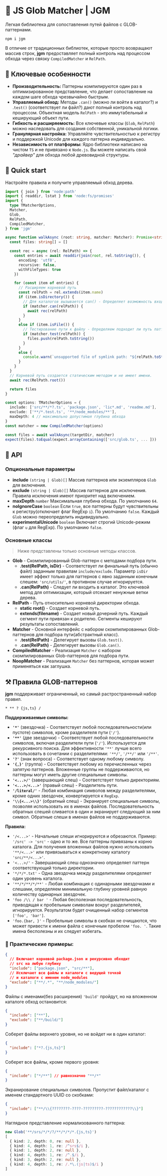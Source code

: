 
# 🎲 JS Glob Matcher | JGM

Легкая библиотека для сопоставления путей файлов с GLOB-паттернами. 

    npm i jgm

В отличие от традиционных библиотек, которые просто возвращают массив строк, **jgm** предоставляет полный контроль над процессом обхода через связку `CompiledMatcher` и `RelPath`.

## 📌 Ключевые особенности

* **Производительность:** Паттерны компилируются один раз в оптимизированное представление, что делает сопоставление на каждом шаге обхода чрезвычайно быстрым.
* **Управляемый обход:** Методы `.can()` (можно ли войти в каталог?) и .`test()` (соответствует ли файл?) дают полный контроль над процессом.
Объектная модель `RelPath` - это иммутабельный и кеширующий объект пути.
* **Гибкость и расширяемость:** Все ключевые классы (`Glob`, `RelPath`) можно наследовать для создания собственной, уникальной логики.
* **Гранулярная настройка:** Управляйте чувствительностью к регистру и поддержкой Unicode для каждого паттерна индивидуально.
* **Независимость от платформы:** Ядро библиотеки написано на чистом `TS` и не привязано к `Node.js`. Вы можете написать свой _"драйвер"_ для обхода любой древовидной структуры.

## 🚀 Quick start

Настройте правила и получите управляемый обход дерева.

```ts
import { join } from 'node:path'
import { readdir, lstat } from 'node:fs/promises'
import {
  type TMatcherOptions,
  Matcher,
  Glob,
  RelPath,
  CompiledMatcher,
} from 'jgm'

async function walkAsync (root: string, matcher: Matcher): Promise<string[]> {
  const files: string[] = []

  const rec = async (rel: RelPath) => {
    const entries = await readdir(join(root, rel.toString()), {
      encoding: 'utf8',
      recursive: false,
      withFileTypes: true
    })

    for (const item of entries) {
      // Расширяем корневой путь
      const relPath = rel.extends(item.name)
      if (item.isDirectory()) {
        // Для каталогов вызывается can() - Определяет возможность входа в каталог.
        if (matcher.can(relPath)) {
          await rec(relPath)
        }
      }
      else if (item.isFile()) {
        // Тестирование пути к файлу - Определяем подходит ли путь паттерну.
        if (matcher.test(relPath)) {
          files.push(relPath.toString())
        }
      }
      else {
        console.warn(`unsupported file of symlink path: "${relPath.toString()}"`)
      }
    }
  }
  // Корневой путь создается статическим методом и не имеет имени.
  await rec(RelPath.root())

  return files
}

const options: TMatcherOptions = {
  include: ['src/**/*?.ts', 'package.json', 'lic*.md', 'readme.md'],
  exclude: ['**/*.test.ts', '**/node_modules/**'],
  maxDepth: 4 // максимально допустимая глубина обхода
}
const matcher = new CompiledMatcher(options)

const files = await walkAsync(targetDir, matcher)
expect(files).toEqual(expect.arrayContaining(['src/glob.ts', ... ]))
```

## 🔮 API

### Опциональные параметры

* **include**	`(string | Glob)[]`	Массив паттернов или экземпляров `Glob` для включения. 
* **exclude**	`(string | Glob)[]`	Массив паттернов для исключения. Правила исключения имеют приоритет над включением.
* **maxDepth** `number`	Максимальная глубина обхода. По умолчанию `64`.
* **noIgnoreCase** `boolean`	Если `true`, все паттерны будут чувствительны к регистру(отключает флаг RegExp `i`). По умолчанию `false`. Каждый `Glob` можно переопределить индивидуально.
* **experimentalUnicode**	`boolean`	Включает строгий Unicode-режим (флаг `u` для RegExp). По умолчанию `false`.

### Основные классы

> Ниже представлены только основные методы классов.

* **Glob** - Скомпилированный Glob-паттерн с методами подбора пути.
  + **.test(RelPath, isDir)** - Соответствует ли финальный путь (обычно файл) заданным правилам `include/exclude`. Параметр `isDir` имеет эффект только для паттернов с явно заданным конечным слешем: `'src/utils/'`, в противном случае игнорируется.
  + **.can(RelPath)** - Следует ли входить в каталог. Это ключевой метод для оптимизации, который отсекает ненужные ветки дерева.
* **RelPath** - Путь относительно корневой директории обхода.
  + **static root()** - Создает корневой путь.
  + **extends(filename)** - Создает новый дочерний путь. Каждый сегмент пути привязан к родителю. Сегменты кешируют результаты сопоставлений.
* **Matcher** - Основной интерфейс с набором скомпилированных Glob-паттернов для подбора пути(абстрактный класс).
  + **.test(RelPath)** - Делегирует вызовы `Glob.test()`.
  + **.can(RelPath)** - Делегирует вызовы `Glob.can()`.
* **CompiledMatcher** - Реализация `Matcher` с набором скомпилированных Glob-паттернов для подбора пути.
* **NoopMatcher** - Реализация `Matcher` без паттернов, которая может применяться как заглушка.

## ⚒️ Правила GLOB-паттернов

**jgm** поддерживает ограниченный, но самый растространенный набор правил.

    * ** ? {js,ts} /

**Поддерживаемые символы:**

* **`'*'`** (звездочка) - Соответствует любой последовательности(или пустоте) символов, кроме разделителя пути (`'/'`).
* **`'**'`** (две звездочки) - Соответствует любой последовательности символов, включая разделители пути (`'/'`). Используется для рекурсивного поиска. Для эффективности `'**'` лучше всего использовать в сочетании с разделителями: `'**/'`, `'/**/'` или `'/**'`.
* **`'?'`** (знак вопроса) - Соответствует одному любому символу.
* **`'{,}'`** (группа) - Соответствует любому из перечисленных через запятую паттернов. Вложенные группы не поддерживаются, но паттерны могут иметь другие специальные символы.
* **`'<...>/'`** (завершающий слеш) - Соответствует только директориям.
* **`'<...>/<...>'`** (правый слеш) - Разделитель пути.
* **`'/literal/'`** - Любая комбинация символов между разделителями, кроме одних звездочек, конвертируется к `RegExp`.
* **`'\\{<...>\\}'`** (обратный слеш) - Экранирует специальные символы, позволяя использовать их в именах файлов. Последовательность обратных слешей сливается в один и экранирует следующий за ним символ. Обратные слеши в именах файлов не поддерживаются.

**Правила:**

* `'/<...>'` - Начальные слеши игнорируются и обрезаются. Пример: `'/src' -> 'src'` - одно и то же. Все паттерны привязаны к корню каталога. Для получения вложенных файлов нужно использовать `'**/<...>'` или привязываться к конкретному каталогу `'src/**/<...>'`.
* `'<...>/'` - Завершающий слеш однозначно определяет паттерн соответствующий только директории. 
* `'*/*/*.txt'` - Одна звездочка между разделителями определяет один уровень каталога.
* `'**/*/**/*/**'` - Любая комбинация с одинарными звездочками и слешами, определяем минимальную глубину уровней равную количеству одинарных звездочек.
* `'foo /\\ / bar '` - Любая бесполезная последовательность, приводящая к пробельным символам вокруг разделителей, игнорируется. Результатом будет очищенный набор сегментов `['foo', 'bar']`.
* `'foo.{bar, }'` - Пробельные символы в скобках не очищаются, что может привести к имени файла с конечным пробелом `'foo. '`. Такие имена бесполезны и их следует избегать.

### 🎯 Практические примеры:

```json
{
  // Включает корневой package.json и рекурсивно обходит
  // src на любую глубину
  "include": ["package.json", "src/**"],
  // Исключает все файлы и каталоги с ведущей точкой
  // и каталоги с именем node_modules
  "exclude": ["**/.*", "**/node_modules/"]
}
```

Файлы с именами(без расширения) `'build'` пройдут, но на вложенном каталоге обход остановится:

```json
{
  "include": ["**"],
  "exclude": ["**/build/"]
}
```

Соберет файлы верхнего уровня, но не войдет ни в один каталог:

```json
{
  "include": ["*?.{js,ts}"]
}
```

Соберет все файлы, кроме первого уровня:

```json
{
  "include": ["*/**"] // равнозначно "**/*"
}
```

Экранирование специальных символов. Пропустит файл/каталог с именем стандартного UUID со скобками:

```json
{
  "include": ["**/\\{????????-????-?????????-????????????\\}"]
}
```

Наглядное представление нормализованного паттерна:

```ts
new Glob('**/srs/*/*/?/**/*/*/*.{js,ts}')
[
  { kind: 2, depth: 0, re: null },
  { kind: 4, depth: 1, re: /^srs$/i },
  { kind: 1, depth: 2, re: null },
  { kind: 4, depth: 1, re: /^.$/i },
  { kind: 3, depth: 2, re: null },
  { kind: 4, depth: 1, re: /.*\.(js|ts)$/i }
]
```
